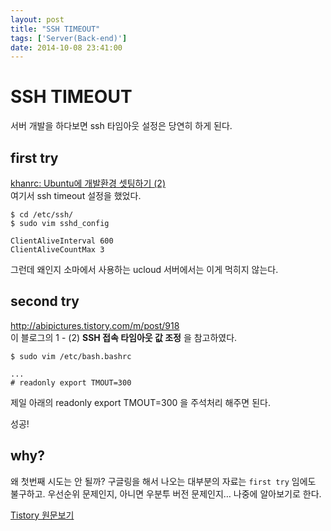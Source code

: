 ```yaml
---
layout: post
title: "SSH TIMEOUT"
tags: ['Server(Back-end)']
date: 2014-10-08 23:41:00
---
```

# SSH TIMEOUT

서버 개발을 하다보면 ssh 타임아웃 설정은 당연히 하게 된다.

## first try

[khanrc: Ubuntu에 개발환경 셋팅하기 (2)](http://khanrc.tistory.com/entry/Ubuntu%EC%97%90-%EA%B0%9C%EB%B0%9C%ED%99%98%EA%B2%BD-%EC%85%8B%ED%8C%85%ED%95%98%EA%B8%B0-2)  
여기서 ssh timeout 설정을 했었다.
    
    
    $ cd /etc/ssh/
    $ sudo vim sshd_config
    
    ClientAliveInterval 600
    ClientAliveCountMax 3
    

그런데 왜인지 소마에서 사용하는 ucloud 서버에서는 이게 먹히지 않는다.

## second try

<http://abipictures.tistory.com/m/post/918>  
이 블로그의 1 - (2) **SSH 접속 타임아웃 값 조정** 을 참고하였다.
    
    
    $ sudo vim /etc/bash.bashrc
    
    ...
    # readonly export TMOUT=300
    

제일 아래의 readonly export TMOUT=300 을 주석처리 해주면 된다.

성공!

## why?

왜 첫번째 시도는 안 될까? 구글링을 해서 나오는 대부분의 자료는 `first try` 임에도 불구하고. 우선순위 문제인지, 아니면 우분투 버전 문제인지… 나중에 알아보기로 한다.


[Tistory 원문보기](http://khanrc.tistory.com/51)
